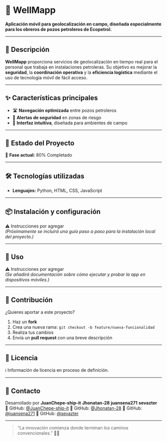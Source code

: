# 📍 WellMapp

**Aplicación móvil para geolocalización en campo, diseñada especialmente para los obreros de pozos petroleros de Ecopetrol.**

---

## 🧭 Descripción

**WellMapp** proporciona servicios de geolocalización en tiempo real para el personal que trabaja en instalaciones petroleras. Su objetivo es mejorar la **seguridad**, la **coordinación operativa** y la **eficiencia logística** mediante el uso de tecnología móvil de fácil acceso.

---

## ✨ Características principales

- 🛣️ **Navegación optimizada** entre pozos petroleros
- 🚨 **Alertas de seguridad** en zonas de riesgo
- 📱 **Interfaz intuitiva**, diseñada para ambientes de campo

---

## 🚧 Estado del Proyecto

🔧 **Fase actual:** 80% Completado  

---

## 🛠️ Tecnologías utilizadas

- **Lenguajes:** Python, HTML, CSS, JavaScript

---

## 📦 Instalación y configuración

⚠️ Instrucciones por agregar  
*(Próximamente se incluirá una guía paso a paso para la instalación local del proyecto.)*

---

## 🚀 Uso

⚠️ Instrucciones por agregar  
*(Se añadirá documentación sobre cómo ejecutar y probar la app en dispositivos móviles.)*

---

## 🤝 Contribución

¿Quieres aportar a este proyecto?

1. Haz un **fork**
2. Crea una nueva rama: `git checkout -b feature/nueva-funcionalidad`
3. Realiza tus cambios
4. Envía un **pull request** con una breve descripción

---

## 📄 Licencia

ℹ️ Información de licencia en proceso de definición.

---

## 👤 Contacto

Desarrollado por **JuanChepe-ship-it** **Jhonatan-28** **juansena271** **sevazter**  
🔗 GitHub: [@JuanChepe-ship-it](https://github.com/JuanChepe-ship-it)
🔗 GitHub: [@Jhonatan-28](https://github.com/Jhonatan-28)
🔗 GitHub: [@juansena271](https://github.com/juansena271)
🔗 GitHub: [@sevazter](https://github.com/sevazter)

---

> “La innovación comienza donde terminan los caminos convencionales.” 🚜📡
